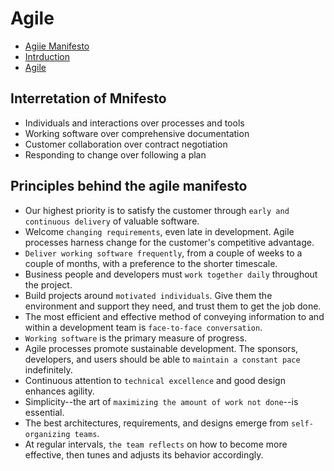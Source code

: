 # Agile

* [Agiie Manifesto](https://agilemanifesto.org/)
* [Intrduction](https://www.youtube.com/watch?v=Z9QbYZh1YXY)
* [Agile](https://www.youtube.com/watch?v=NpCEjtKAa20)

## Interretation of Mnifesto

* Individuals and interactions over processes and tools
* Working software over comprehensive documentation
* Customer collaboration over contract negotiation
* Responding to change over following a plan

## Principles behind the agile manifesto

* Our highest priority is to satisfy the customer through `early and continuous delivery` of valuable software.
* Welcome `changing requirements`, even late in development. Agile processes harness change for the customer's competitive advantage.
* `Deliver working software frequently`, from a couple of weeks to a couple of months, with a preference to the shorter timescale.
* Business people and developers must `work together daily` throughout the project.
* Build projects around `motivated individuals`. Give them the environment and support they need, and trust them to get the job done.
* The most efficient and effective method of conveying information to and within a development team is `face-to-face conversation`.
* `Working software` is the primary measure of progress.
* Agile processes promote sustainable development. The sponsors, developers, and users should be able to `maintain a constant
pace` indefinitely.
* Continuous attention to `technical excellence` and good design enhances agility.
* Simplicity--the art of `maximizing the amount of work not done`--is essential.
* The best architectures, requirements, and designs emerge from `self-organizing teams`.
* At regular intervals, `the team reflects` on how to become more effective, then tunes and adjusts its behavior accordingly.
